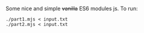 Some nice and simple ~~vanilla~~ ES6 modules js. To run:

```
./part1.mjs < input.txt
./part2.mjs < input.txt
```
